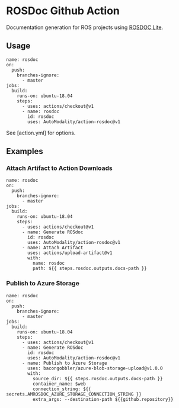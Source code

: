 # ROSDoc Github Action
Documentation generation for ROS projects using [ROSDOC Lite](http://wiki.ros.org/rosdoc_lite).



## Usage

```
name: rosdoc
on:
  push:
    branches-ignore:
      - master
jobs:
  build:
    runs-on: ubuntu-18.04
    steps:
      - uses: actions/checkout@v1
      - name: rosdoc
        id: rosdoc
        uses: AutoModality/action-rosdoc@v1
```

See [action.yml] for options.


## Examples

### Attach Artifact to Action Downloads

```
name: rosdoc
on:
  push:
    branches-ignore:
      - master
jobs:
  build:
    runs-on: ubuntu-18.04
    steps:
      - uses: actions/checkout@v1
      - name: Generate ROSdoc
        id: rosdoc
        uses: AutoModality/action-rosdoc@v1
      - name: Attach Artifact
        uses: actions/upload-artifact@v1
        with:
          name: rosdoc
          path: ${{ steps.rosdoc.outputs.docs-path }}
```


### Publish to Azure Storage


```
name: rosdoc
on:
  push:
    branches-ignore:
      - master
jobs:
  build:
    runs-on: ubuntu-18.04
    steps:
      - uses: actions/checkout@v1
      - name: Generate ROSdoc
        id: rosdoc
        uses: AutoModality/action-rosdoc@v1
      - name: Publish to Azure Storage
        uses: bacongobbler/azure-blob-storage-upload@v1.0.0
        with:
          source_dir: ${{ steps.rosdoc.outputs.docs-path }}
          container_name: $web
          connection_string: ${{ secrets.AMROSDOC_AZURE_STORAGE_CONNECTION_STRING }}
          extra_args: --destination-path ${{github.repository}}
```
